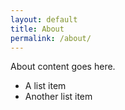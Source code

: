 ```yaml
---
layout: default
title: About
permalink: /about/
---
```


About content goes here.

* A list item
* Another list item
